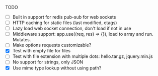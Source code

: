 TODO

* [ ] Built in support for redis pub-sub for web sockets
* [ ] HTTP caching for static files (last modified, etags)
* [ ] Lazy load web socket connection, don't load if not in use
* [ ] Middleware support: app.use((req, res) => {}), load to array and run. Mutates.
* [ ] Make options requests customizable?
* [x] Test with empty file for files
* [ ] Test with file extension with multiple dots: hello.tar.gz, jquery.min.js
* [ ] No support for strings, only JSON
* [x] Use mime type lookup without using path?